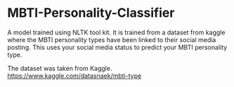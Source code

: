 # MBTI-Personality-Classifier
A model trained using NLTK tool kit. It is trained from a dataset from kaggle where the MBTI personality types have been linked to their social media posting. This uses your social media status to predict your MBTI personality type.

The dataset was taken from Kaggle. https://www.kaggle.com/datasnaek/mbti-type
